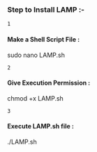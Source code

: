 <h3>Step to Install LAMP :-</h3>

`1` <h4>Make a Shell Script File :</h4>
sudo nano LAMP.sh
 
`2` <h4>Give Execution Permission :</h4>
chmod +x LAMP.sh

`3` <h4>Execute LAMP.sh file :</h4>
./LAMP.sh
